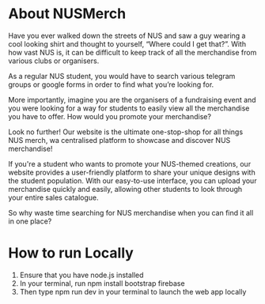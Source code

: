 # About NUSMerch

Have you ever walked down the streets of NUS and saw a guy wearing a cool looking shirt and thought to yourself, “Where could I get that?”. With how vast NUS is, it can be difficult to keep track of all the merchandise from various clubs or organisers.

As a regular NUS student, you would have to search various telegram groups or google forms in order to find what you’re looking for.

More importantly, imagine you are the organisers of a fundraising event and you were looking for a way for students to easily view all the merchandise you have to offer. How would you promote your merchandise?

Look no further! Our website is the ultimate one-stop-shop for all things NUS merch, 
wa centralised platform to showcase and discover NUS merchandise!

If you're a student who wants to promote your NUS-themed creations, our website provides a user-friendly platform to share your unique designs with the student population. With our easy-to-use interface, you can upload your merchandise quickly and easily, allowing other students to look through your entire sales catalogue.

So why waste time searching for NUS merchandise when you can find it all in one place?


# How to run Locally

1. Ensure that you have node.js installed
2. In your terminal, run npm install bootstrap firebase 
3. Then type npm run dev in your terminal to launch the web app locally
